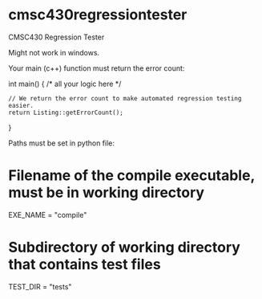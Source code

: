 cmsc430regressiontester
=======================

CMSC430 Regression Tester

Might not work in windows. 

Your main (c++) function must return the error count:

int main()
{
    /* all 
       your
       logic
       here
    */
    
    // We return the error count to make automated regression testing easier.
    return Listing::getErrorCount();
}

Paths must be set in python file:
# Filename of the compile executable, must be in working directory
EXE_NAME = "compile"

# Subdirectory of working directory that contains test files
TEST_DIR = "tests"
